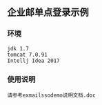 ## 企业邮单点登录示例
### 环境
```
jdk 1.7
tomcat 7.0.91
Intellj Idea 2017
```
### 使用说明
```
请参考exmailssodemo说明文档.doc
```

